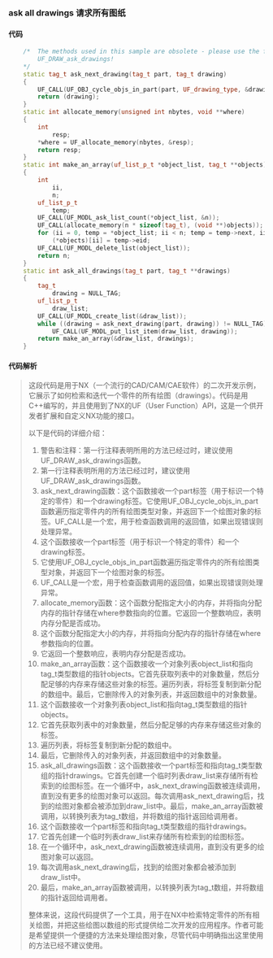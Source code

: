 ### ask all drawings 请求所有图纸

#### 代码

```cpp
    /*  The methods used in this sample are obsolete - please use the function  
        UF_DRAW_ask_drawings!  
    */  
    static tag_t ask_next_drawing(tag_t part, tag_t drawing)  
    {  
        UF_CALL(UF_OBJ_cycle_objs_in_part(part, UF_drawing_type, &drawing));  
        return (drawing);  
    }  
    static int allocate_memory(unsigned int nbytes, void **where)  
    {  
        int  
            resp;  
        *where = UF_allocate_memory(nbytes, &resp);  
        return resp;  
    }  
    static int make_an_array(uf_list_p_t *object_list, tag_t **objects)  
    {  
        int  
            ii,  
            n;  
        uf_list_p_t  
            temp;  
        UF_CALL(UF_MODL_ask_list_count(*object_list, &n));  
        UF_CALL(allocate_memory(n * sizeof(tag_t), (void **)objects));  
        for (ii = 0, temp = *object_list; ii < n; temp = temp->next, ii++)  
            (*objects)[ii] = temp->eid;  
        UF_CALL(UF_MODL_delete_list(object_list));  
        return n;  
    }  
    static int ask_all_drawings(tag_t part, tag_t **drawings)  
    {  
        tag_t  
            drawing = NULL_TAG;  
        uf_list_p_t  
            draw_list;  
        UF_CALL(UF_MODL_create_list(&draw_list));  
        while ((drawing = ask_next_drawing(part, drawing)) != NULL_TAG)  
            UF_CALL(UF_MODL_put_list_item(draw_list, drawing));  
        return make_an_array(&draw_list, drawings);  
    }

```

#### 代码解析

> 这段代码是用于NX（一个流行的CAD/CAM/CAE软件）的二次开发示例，它展示了如何检索和迭代一个零件的所有绘图（drawings）。代码是用C++编写的，并且使用到了NX的UF（User Function）API，这是一个供开发者扩展和自定义NX功能的接口。
>
> 以下是代码的详细介绍：
>
> 1. 警告和注释：第一行注释表明所用的方法已经过时，建议使用UF_DRAW_ask_drawings函数。
> 2. 第一行注释表明所用的方法已经过时，建议使用UF_DRAW_ask_drawings函数。
> 3. ask_next_drawing函数：这个函数接收一个part标签（用于标识一个特定的零件）和一个drawing标签。它使用UF_OBJ_cycle_objs_in_part函数遍历指定零件内的所有绘图类型对象，并返回下一个绘图对象的标签。UF_CALL是一个宏，用于检查函数调用的返回值，如果出现错误则处理异常。
> 4. 这个函数接收一个part标签（用于标识一个特定的零件）和一个drawing标签。
> 5. 它使用UF_OBJ_cycle_objs_in_part函数遍历指定零件内的所有绘图类型对象，并返回下一个绘图对象的标签。
> 6. UF_CALL是一个宏，用于检查函数调用的返回值，如果出现错误则处理异常。
> 7. allocate_memory函数：这个函数分配指定大小的内存，并将指向分配内存的指针存储在where参数指向的位置。它返回一个整数响应，表明内存分配是否成功。
> 8. 这个函数分配指定大小的内存，并将指向分配内存的指针存储在where参数指向的位置。
> 9. 它返回一个整数响应，表明内存分配是否成功。
> 10. make_an_array函数：这个函数接收一个对象列表object_list和指向tag_t类型数组的指针objects。它首先获取列表中的对象数量，然后分配足够的内存来存储这些对象的标签。遍历列表，将标签复制到新分配的数组中。最后，它删除传入的对象列表，并返回数组中的对象数量。
> 11. 这个函数接收一个对象列表object_list和指向tag_t类型数组的指针objects。
> 12. 它首先获取列表中的对象数量，然后分配足够的内存来存储这些对象的标签。
> 13. 遍历列表，将标签复制到新分配的数组中。
> 14. 最后，它删除传入的对象列表，并返回数组中的对象数量。
> 15. ask_all_drawings函数：这个函数接收一个part标签和指向tag_t类型数组的指针drawings。它首先创建一个临时列表draw_list来存储所有检索到的绘图标签。在一个循环中，ask_next_drawing函数被连续调用，直到没有更多的绘图对象可以返回。每次调用ask_next_drawing后，找到的绘图对象都会被添加到draw_list中。最后，make_an_array函数被调用，以转换列表为tag_t数组，并将数组的指针返回给调用者。
> 16. 这个函数接收一个part标签和指向tag_t类型数组的指针drawings。
> 17. 它首先创建一个临时列表draw_list来存储所有检索到的绘图标签。
> 18. 在一个循环中，ask_next_drawing函数被连续调用，直到没有更多的绘图对象可以返回。
> 19. 每次调用ask_next_drawing后，找到的绘图对象都会被添加到draw_list中。
> 20. 最后，make_an_array函数被调用，以转换列表为tag_t数组，并将数组的指针返回给调用者。
>
> 整体来说，这段代码提供了一个工具，用于在NX中检索特定零件的所有相关绘图，并把这些绘图以数组的形式提供给二次开发的应用程序。作者可能是希望提供一个便捷的方法来处理绘图对象，尽管代码中明确指出这里使用的方法已经不建议使用。
>
